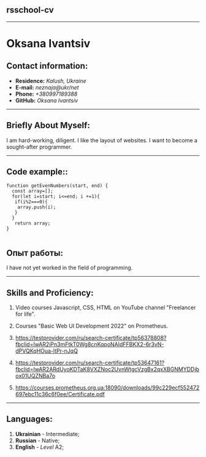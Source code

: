 
##           rsschool-cv 
***
#         __Oksana Ivantsiv__

## __Contact information:__ 
* __Residence:__   _Kalush, Ukraine_
* __E-mail:__ _neznaja@ukr/net_
* __Phone:__ _+380997189388_
* __GitHub:__ _Oksana Ivantsiv_
***


## __Briefly About Myself:__
I am hard-working, diligent. I like the layout of websites. I want to become a sought-after programmer.
***


## __Code example::__ 


```
function getEvenNumbers(start, end) {
  const array=[];
  for(let i=start; i<=end; i +=1){
   if(i%2===0){
    array.push(i);
   }
  }
   return array;
}
     
 ```


## __Опыт работы:__
I have not yet worked in the field of programming.
***

## __Skills and Proficiency:__

1. Video courses Javascript, CSS, HTML on YouTube channel "Freelancer for life".

1. Courses "Basic Web UI Development 2022" on Prometheus.

1. https://testprovider.com/ru/search-certificate/tp56378808?fbclid=IwAR2jPn3mFtkT0Wg8cnKqpoNAIdFFBKX2-6r3vN-dPVQKqHOua-ltPr-nJqQ

1. https://testprovider.com/ru/search-certificate/tp53647161?fbclid=IwAR2ARdUyoKDTaK8VXZNoc2UvnWtgcVzgBx2qxXBGNMYDDjbox01UQZNBa7o

1. https://courses.prometheus.org.ua:18090/downloads/99c229ecf552472697ebc11c36c6f0ee/Certificate.pdf
***


## __Languages:__
1. __Ukrainian__ - Intermediate;
1. __Russian__ - Native;
1. __English__ - _Level_ A2;